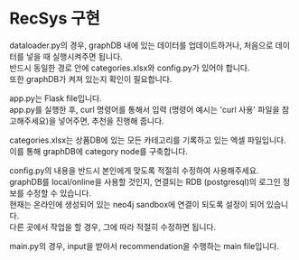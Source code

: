 # RecSys 구현

dataloader.py의 경우, graphDB 내에 있는 데이터를 업데이트하거나, 처음으로 데이터를 넣을 때 실행시켜주면 됩니다. <br>
반드시 동일한 경로 안에 categories.xlsx와 config.py가 있어야 합니다. <br>
또한 graphDB가 켜져 있는지 확인이 필요합니다.

app.py는 Flask file입니다. <br>
app.py를 실행한 후, curl 명령어를 통해서 입력 (명령어 예시는 'curl 사용' 파일을 참고해주세요)을 넣어주면, 추천을 진행해 줍니다.

categories.xlsx는 상품DB에 있는 모든 카테고리를 기록하고 있는 엑셀 파일입니다. <br>
이를 통해 graphDB에 category node를 구축합니다.

config.py의 내용을 반드시 본인에게 맞도록 적절히 수정하여 사용해주세요. <br>
graphDB를 local/online을 사용할 것인지, 연결되는 RDB (postgresql)의 로그인 정보를 수정할 수 있습니다. <br>
현재는 온라인에 생성되어 있는 neo4j sandbox에 연결이 되도록 설정이 되어 있습니다. <br>
다른 곳에서 작업을 할 경우, 그에 따라 적절히 수정하면 됩니다.

main.py의 경우, input을 받아서 recommendation을 수행하는 main file입니다.
